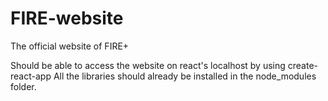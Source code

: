 # FIRE-website
The official website of FIRE+

Should be able to access the website on react's localhost by using create-react-app 
All the libraries should already be installed in the node_modules folder.